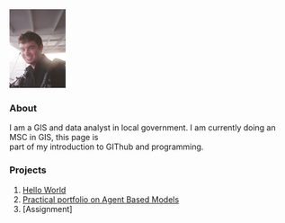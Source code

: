 <img src="R001-026.JPG" alt="Christian Carley" width="100" height="140">

### About  
I am a GIS and data analyst in local government. I am currently doing an MSC in GIS, this page is  
part of my introduction to GIThub and programming.
### Projects

1. [Hello World](https://github.com/cman2000/Hello-World)
2. [Practical portfolio on Agent Based Models](https://github.com/cman2000/Portfolioabm)
3. [Assignment]




